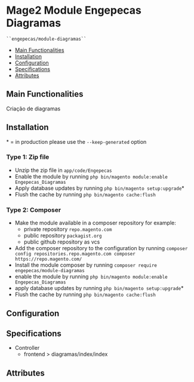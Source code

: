 # Mage2 Module Engepecas Diagramas

    ``engepecas/module-diagramas``

 - [Main Functionalities](#markdown-header-main-functionalities)
 - [Installation](#markdown-header-installation)
 - [Configuration](#markdown-header-configuration)
 - [Specifications](#markdown-header-specifications)
 - [Attributes](#markdown-header-attributes)


## Main Functionalities
Criação de diagramas

## Installation
\* = in production please use the `--keep-generated` option

### Type 1: Zip file

 - Unzip the zip file in `app/code/Engepecas`
 - Enable the module by running `php bin/magento module:enable Engepecas_Diagramas`
 - Apply database updates by running `php bin/magento setup:upgrade`\*
 - Flush the cache by running `php bin/magento cache:flush`

### Type 2: Composer

 - Make the module available in a composer repository for example:
    - private repository `repo.magento.com`
    - public repository `packagist.org`
    - public github repository as vcs
 - Add the composer repository to the configuration by running `composer config repositories.repo.magento.com composer https://repo.magento.com/`
 - Install the module composer by running `composer require engepecas/module-diagramas`
 - enable the module by running `php bin/magento module:enable Engepecas_Diagramas`
 - apply database updates by running `php bin/magento setup:upgrade`\*
 - Flush the cache by running `php bin/magento cache:flush`


## Configuration




## Specifications

 - Controller
	- frontend > diagramas/index/index


## Attributes



